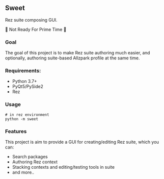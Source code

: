 
Sweet
---

Rez suite composing GUI.

:construction: Not Ready For Prime Time :construction:

### Goal

The goal of this project is to make Rez suite authoring much easier, and optionally, authoring suite-based Allzpark profile at the same time.

### Requirements:
* Python 3.7+
* PyQt5/PySide2
* Rez


### Usage
```
# in rez environment
python -m sweet
```

### Features

This project is aim to provide a GUI for creating/editing Rez suite, which you can:

* Search packages
* Authoring Rez context
* Stacking contexts and editing/testing tools in suite
* and more..
